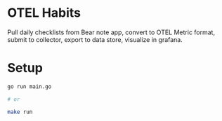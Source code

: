 # OTEL Habits

Pull daily checklists from Bear note app, convert to OTEL Metric format, submit to collector, export to data store, 
visualize in grafana.

# Setup

```bash
go run main.go

# or

make run
```